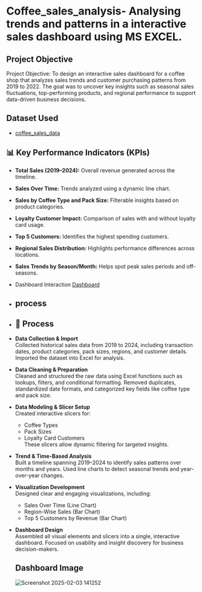 # Coffee_sales_analysis- Analysing trends and patterns in a interactive sales dashboard using MS EXCEL.
## Project Objective 
Project Objective:
To design an interactive sales dashboard for a coffee shop that analyzes sales trends and customer purchasing patterns from 2019 to 2022. The goal was to uncover key insights such as seasonal sales fluctuations, top-performing products, and regional performance to support data-driven business decisions.
## Dataset Used 
- <a href="https://github.com/RAHUL255148/coffee_sales_data/blob/main/coffeeOrdersData%20PROJECT%201.xlsx">coffee_sales_data<a/>

## 📊 Key Performance Indicators (KPIs)

- **Total Sales (2019–2024):** Overall revenue generated across the timeline.
- **Sales Over Time:** Trends analyzed using a dynamic line chart.
- **Sales by Coffee Type and Pack Size:** Filterable insights based on product categories.
- **Loyalty Customer Impact:** Comparison of sales with and without loyalty card usage.
- **Top 5 Customers:** Identifies the highest spending customers.
- **Regional Sales Distribution:** Highlights performance differences across locations.
- **Sales Trends by Season/Month:** Helps spot peak sales periods and off-seasons.

- Dashboard Interaction <a href ="https://1drv.ms/x/c/a690e94b3e900053/EbVVXu3Ub4JKjSlWFHaTJnMBlKHfgsc6zdZOwKr425WhAQ?e=25zHeV">Dashboard<a/>

- ## process
- ## 🔄 Process

- **Data Collection & Import**  
  Collected historical sales data from 2019 to 2024, including transaction dates, product categories, pack sizes, regions, and customer details. Imported the dataset into Excel for analysis.

- **Data Cleaning & Preparation**  
  Cleaned and structured the raw data using Excel functions such as lookups, filters, and conditional formatting. Removed duplicates, standardized date formats, and categorized key fields like coffee type and pack size.

- **Data Modeling & Slicer Setup**  
  Created interactive slicers for:
  - Coffee Types  
  - Pack Sizes  
  - Loyalty Card Customers  
  These slicers allow dynamic filtering for targeted insights.

- **Trend & Time-Based Analysis**  
  Built a timeline spanning 2019–2024 to identify sales patterns over months and years. Used line charts to detect seasonal trends and year-over-year changes.

- **Visualization Development**  
  Designed clear and engaging visualizations, including:
  - Sales Over Time (Line Chart)  
  - Region-Wise Sales (Bar Chart)  
  - Top 5 Customers by Revenue (Bar Chart)

- **Dashboard Design**  
  Assembled all visual elements and slicers into a single, interactive dashboard. Focused on usability and insight discovery for business decision-makers.

  ## Dashboard Image
   ![Screenshot 2025-02-03 141252](https://github.com/user-attachments/assets/ff4488dd-ed98-4db3-943f-da1b0f95b742)

